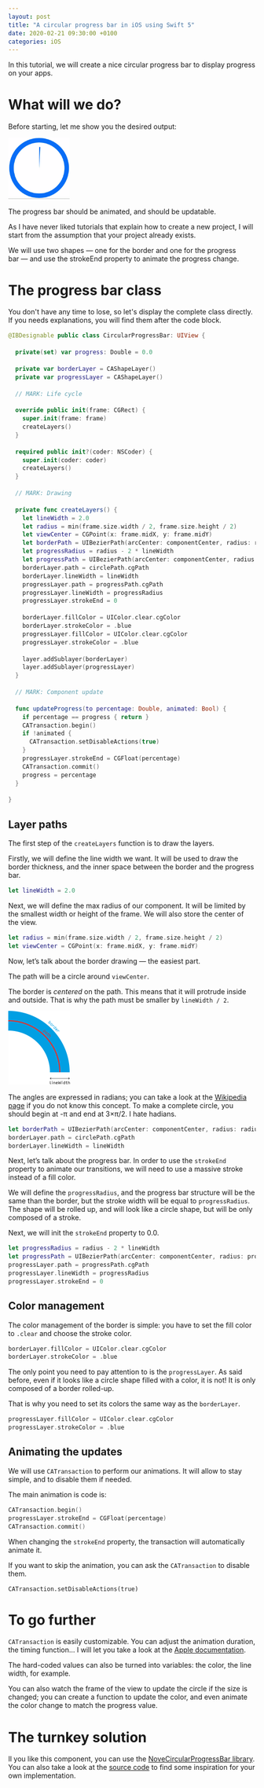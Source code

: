 ```yaml
---
layout: post
title: "A circular progress bar in iOS using Swift 5"
date: 2020-02-21 09:30:00 +0100
categories: iOS
---
```


In this tutorial, we will create a nice circular progress bar to display progress on your apps.

# What will we do?

Before starting, let me show you the desired output:

<img src="/assets/2020-02-21/progress_bar_animation.gif" alt="Progress bar animation" width="125">

The progress bar should be animated, and should be updatable.

As I have never liked tutorials that explain how to create a new project, I will start from the assumption that your project already exists.

We will use two shapes — one for the border and one for the progress bar — and use the strokeEnd property to animate the progress change.

# The progress bar class

You don't have any time to lose, so let's display the complete class directly. If you needs explanations, you will find them after the code block.

```swift
@IBDesignable public class CircularProgressBar: UIView {
  
  private(set) var progress: Double = 0.0
  
  private var borderLayer = CAShapeLayer()
  private var progressLayer = CAShapeLayer()
  
  // MARK: Life cycle
  
  override public init(frame: CGRect) {
    super.init(frame: frame)
    createLayers()
  }
  
  required public init?(coder: NSCoder) {
    super.init(coder: coder)
    createLayers()
  }
  
  // MARK: Drawing
  
  private func createLayers() {
    let lineWidth = 2.0
    let radius = min(frame.size.width / 2, frame.size.height / 2)
    let viewCenter = CGPoint(x: frame.midX, y: frame.midY)
    let borderPath = UIBezierPath(arcCenter: componentCenter, radius: radius - lineWidth / 2, startAngle: -.pi / 2, endAngle: 3 * .pi / 2, clockwise: true)
    let progressRadius = radius - 2 * lineWidth
    let progressPath = UIBezierPath(arcCenter: componentCenter, radius: progressRadius / 2, startAngle: -.pi / 2, endAngle: 3 * .pi / 2, clockwise: true)
    borderLayer.path = circlePath.cgPath
    borderLayer.lineWidth = lineWidth
    progressLayer.path = progressPath.cgPath
    progressLayer.lineWidth = progressRadius
    progressLayer.strokeEnd = 0
    
    borderLayer.fillColor = UIColor.clear.cgColor
    borderLayer.strokeColor = .blue
    progressLayer.fillColor = UIColor.clear.cgColor
    progressLayer.strokeColor = .blue
    
    layer.addSublayer(borderLayer)
    layer.addSublayer(progressLayer)
  }
  
  // MARK: Component update
  
  func updateProgress(to percentage: Double, animated: Bool) {
    if percentage == progress { return }
    CATransaction.begin()
    if !animated {
      CATransaction.setDisableActions(true)
    }
    progressLayer.strokeEnd = CGFloat(percentage)
    CATransaction.commit()
    progress = percentage
  }
  
}
```

## Layer paths

The first step of the `createLayers` function is to draw the layers.

Firstly, we will define the line width we want. It will be used to draw the border thickness, and the inner space between the border and the progress bar.

```swift
let lineWidth = 2.0
```

Next, we will define the max radius of our component. It will be limited by the smallest width or height of the frame. We will also store the center of the view.

```swift
let radius = min(frame.size.width / 2, frame.size.height / 2)
let viewCenter = CGPoint(x: frame.midX, y: frame.midY)
```

Now, let’s talk about the border drawing — the easiest part.

The path will be a circle around `viewCenter`.

The border is *centered* on the path. This means that it will protrude inside and outside. That is why the path must be smaller by `lineWidth / 2`.

<img src="/assets/2020-02-21/border_structure.png" alt="Border structure" width="126">

The angles are expressed in radians; you can take a look at the [Wikipedia page](https://en.wikipedia.org/wiki/Radian) if you do not know this concept. To make a complete circle, you should begin at -π and end at 3×π/2. I hate hadians.

```swift
let borderPath = UIBezierPath(arcCenter: componentCenter, radius: radius - lineWidth / 2, startAngle: -.pi / 2, endAngle: 3 * .pi / 2, clockwise: true)
borderLayer.path = circlePath.cgPath
borderLayer.lineWidth = lineWidth
```

Next, let’s talk about the progress bar. In order to use the `strokeEnd` property to animate our transitions, we will need to use a massive stroke instead of a fill color.

We will define the `progressRadius`, and the progress bar structure will be the same than the border, but the stroke width will be equal to `progressRadius`. The shape will be rolled up, and will look like a circle shape, but will be only composed of a stroke.

Next, we will init the `strokeEnd` property to 0.0.

```swift
let progressRadius = radius - 2 * lineWidth
let progressPath = UIBezierPath(arcCenter: componentCenter, radius: progressRadius / 2, startAngle: -.pi / 2, endAngle: 3 * .pi / 2, clockwise: true)
progressLayer.path = progressPath.cgPath
progressLayer.lineWidth = progressRadius
progressLayer.strokeEnd = 0
```

## Color management

The color management of the border is simple: you have to set the fill color to `.clear` and choose the stroke color.

```swift
borderLayer.fillColor = UIColor.clear.cgColor
borderLayer.strokeColor = .blue
```

The only point you need to pay attention to is the `progressLayer`. As said before, even if it looks like a circle shape filled with a color, it is not! It is only composed of a border rolled-up.

That is why you need to set its colors the same way as the `borderLayer`.

```swift
progressLayer.fillColor = UIColor.clear.cgColor
progressLayer.strokeColor = .blue
```

## Animating the updates

We will use `CATransaction` to perform our animations. It will allow to stay simple, and to disable them if needed.

The main animation is code is:

```swift
CATransaction.begin()
progressLayer.strokeEnd = CGFloat(percentage)
CATransaction.commit()
```

When changing the `strokeEnd` property, the transaction will automatically animate it.

If you want to skip the animation, you can ask the `CATransaction` to disable them.

```
CATransaction.setDisableActions(true)
```

# To go further

`CATransaction` is easily customizable. You can adjust the animation duration, the timing function… I will let you take a look at the [Apple documentation](https://developer.apple.com/documentation/quartzcore/catransaction).

The hard-coded values can also be turned into variables: the color, the line width, for example.

You can also watch the frame of the view to update the circle if the size is changed; you can create a function to update the color, and even animate the color change to match the progress value.

# The turnkey solution

Il you like this component, you can use the [NoveCircularProgressBar library](https://cocoapods.org/pods/NoveCircularProgressBar). You can also take a look at the [source code](https://github.com/sgigou/NoveCircularProgressBar) to find some inspiration for your own implementation.